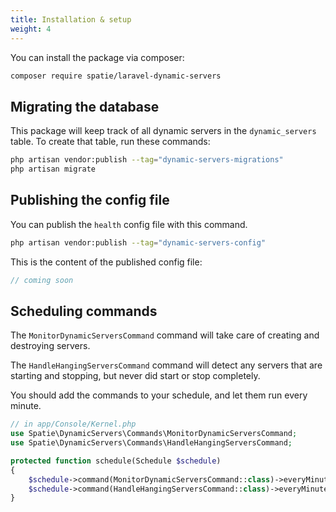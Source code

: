 ```yaml
---
title: Installation & setup
weight: 4
---
```


You can install the package via composer:

```bash
composer require spatie/laravel-dynamic-servers
```

## Migrating the database

This package will keep track of all dynamic servers in the `dynamic_servers` table. To create that table, run these
commands:

```bash
php artisan vendor:publish --tag="dynamic-servers-migrations"
php artisan migrate
```

## Publishing the config file

You can publish the `health` config file with this command.

```bash
php artisan vendor:publish --tag="dynamic-servers-config"
```

This is the content of the published config file:

```php
// coming soon
```

## Scheduling commands

The `MonitorDynamicServersCommand` command will take care of creating and destroying servers.

The `HandleHangingServersCommand` command will detect any servers that are starting and stopping, but never did start or stop completely.

You should add the commands to your schedule, and let them run every minute.

```php
// in app/Console/Kernel.php
use Spatie\DynamicServers\Commands\MonitorDynamicServersCommand;
use Spatie\DynamicServers\Commands\HandleHangingServersCommand;

protected function schedule(Schedule $schedule)
{
    $schedule->command(MonitorDynamicServersCommand::class)->everyMinute();
    $schedule->command(HandleHangingServersCommand::class)->everyMinute();
}
```
